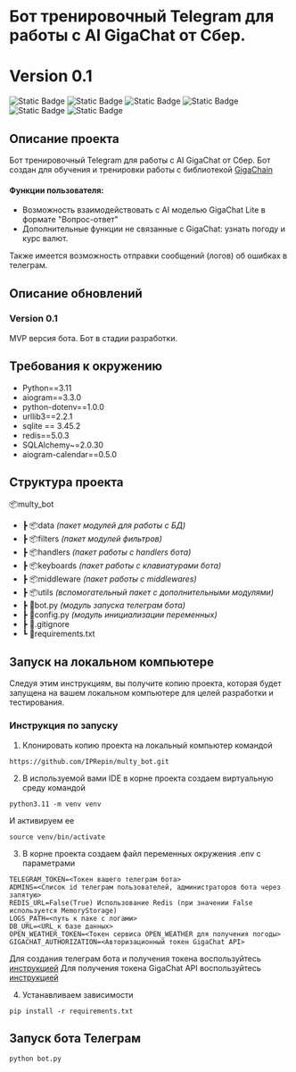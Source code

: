 # Бот тренировочный Telegram для работы с AI GigaChat от Сбер. #
# Version 0.1 #

![Static Badge](https://img.shields.io/badge/Python-3.11-blue)
![Static Badge](https://img.shields.io/badge/Aiogram-3.3.0-blue)
![Static Badge](https://img.shields.io/badge/SQLAlchemy-2.0.30-blue)
![Static Badge](https://img.shields.io/badge/GigaChain-(GigaChat+LangChain)-blue)
![Static Badge](https://img.shields.io/badge/PostgreSQL-16.4-blue)
![Static Badge](https://img.shields.io/badge/Redis-5.0.3-blue)


## Описание проекта ##

Бот тренировочный Telegram для работы с AI GigaChat от Сбер. 
Бот создан для обучения и тренировки работы с библиотекой [GigaChain](https://github.com/ai-forever/gigachain/tree/master?tab=readme-ov-file)
#### Функции пользователя: ####
* Возможность взаимодействовать с AI моделью GigaChat Lite в формате "Вопрос-ответ"
* Дополнительные функции не связанные с GigaChat: узнать погоду и курс валют.

Также имеется возможность отправки сообщений (логов) об ошибках в телеграм.


## Описание обновлений ##
### Version 0.1 ###
MVP версия бота. Бот в стадии разработки.

## Требования к окружению ##

* Python==3.11
* aiogram==3.3.0
* python-dotenv==1.0.0
* urllib3==2.2.1
* sqlite == 3.45.2
* redis==5.0.3
* SQLAlchemy~=2.0.30
* aiogram-calendar==0.5.0

## Структура проекта ##

📦multy_bot
 * ┣ 📦data _(пакет модулей для работы с БД)_
 * ┣ 📦filters _(пакет модулей фильтров)_
 * ┣ 📦handlers _(пакет работы с handlers бота)_
 * ┣ 📦keyboards _(пакет работы с клавиатурами бота)_
 * ┣ 📦middleware _(пакет работы с middlewares)_
 * ┣ 📦utils _(вспомогательный пакет с дополнительными модулями)_
 * ┣ 📜bot.py _(модуль запуска телеграм бота)_
 * ┣ 📜config.py _(модуль инициализации переменных)_
 * ┣ 📜.gitignore
 * ┗ 📜requirements.txt

## Запуск на локальном компьютере

Следуя этим инструкциям, вы получите копию проекта, которая будет запущена на вашем локальном компьютере для целей разработки и тестирования.

### Инструкция по запуску
1. Клонировать копию проекта на локальный компьютер командой
```
https://github.com/IPRepin/multy_bot.git
```
2. В используемой вами IDE в корне проекта создаем виртуальную среду командой
```
python3.11 -m venv venv
```
И активируем ее 
```
source venv/bin/activate
```
3. В корне проекта создаем файл переменных окружения .env с параметрами
```
TELEGRAM_TOKEN=<Токен вашего телеграм бота>
ADMINS=<Список id телеграм пользователей, администраторов бота через запятую>
REDIS_URL=False(True) Использование Redis (при значении False используется MemoryStorage)
LOGS_PATH=<путь к паке с логами>
DB_URL=<URL_к базе данных>
OPEN_WEATHER_TOKEN=<Токен сервиса OPEN_WEATHER для получения погоды>
GIGACHAT_AUTHORIZATION=<Авторизационный токен GigaChat API>
```
Для создания телеграм бота и получения токена воспользуйтесь [инструкцией](https://chatlabs.ru/botfather-instrukcziya-komandy-nastrojki/)
Для получения токена GigaChat API воспользуйтесь [инструкцией](https://developers.sber.ru/docs/ru/gigachat/individuals-quickstart)


4. Устанавливаем зависимости
```
pip install -r requirements.txt
```


## Запуск бота Телеграм ##
`python bot.py`
